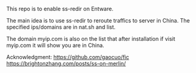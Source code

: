 This repo is to enable ss-redir on Entware.

The main idea is to use ss-redir to reroute traffics to server in China.
The specified ips/domains are in nat.sh and list.

The domain myip.com is also on the list that after installation if visit myip.com it will show you are in China.

Acknowledgment:
https://github.com/gaocuo/fic
https://brightonzhang.com/posts/ss-on-merlin/
